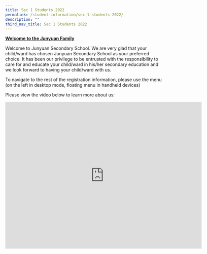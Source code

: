 ```yaml
---
title: Sec 1 Students 2022
permalink: /student-information/sec-1-students-2022/
description: ""
third_nav_title: Sec 1 Students 2022
---
```

<p><strong><u>Welcome to the Junyuan Family</u></strong></p>
<p>Welcome to Junyuan Secondary School. We are very glad that your child/ward has chosen Junyuan Secondary School as your preferred choice. It has been our privilege to be entrusted with the responsibility to care for and educate your child/ward in his/her secondary education and we look forward to having your child/ward with us.&nbsp;</p>
<p>To navigate to the rest of the registration information, please use the menu (on the left in desktop mode, floating menu in handheld devices)</p>
<p>Please view the video below to learn more about us:</p>
<iframe width="619" height="463" src="https://www.youtube.com/embed/AfIih3ygg7o" title="The Jyss Experience" frameborder="0" allow="accelerometer; autoplay; clipboard-write; encrypted-media; gyroscope; picture-in-picture" allowfullscreen></iframe>